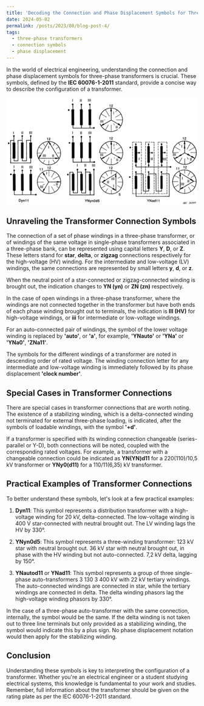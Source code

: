 ```yaml
---
title: 'Decoding the Connection and Phase Displacement Symbols for Three-Phase Transformers'
date: 2024-05-02
permalink: /posts/2023/08/blog-post-4/
tags:
  - three-phase transformers
  - connection symbols
  - phase displacement
---
```


In the world of electrical engineering, understanding the connection and phase displacement symbols for three-phase transformers is crucial. These symbols, defined by the **IEC 60076-1-2011** standard, provide a concise way to describe the configuration of a transformer.

![trnasofrmer](assets/Transformer_donnection.png)

## Unraveling the Transformer Connection Symbols

The connection of a set of phase windings in a three-phase transformer, or of windings of the same voltage in single-phase transformers associated in a three-phase bank, can be represented using capital letters **Y**, **D**, or **Z**. These letters stand for **star**, **delta**, or **zigzag** connections respectively for the high-voltage (HV) winding. For the intermediate and low-voltage (LV) windings, the same connections are represented by small letters **y**, **d**, or **z**.

When the neutral point of a star-connected or zigzag-connected winding is brought out, the indication changes to **YN (yn)** or **ZN (zn)** respectively.

In the case of open windings in a three-phase transformer, where the windings are not connected together in the transformer but have both ends of each phase winding brought out to terminals, the indication is **III (HV)** for high-voltage windings, or **iii** for intermediate or low-voltage windings.

For an auto-connected pair of windings, the symbol of the lower voltage winding is replaced by **'auto'**, or **'a'**, for example, **'YNauto'** or **'YNa'** or **'YNa0'**, **'ZNa11'**. 

The symbols for the different windings of a transformer are noted in descending order of rated voltage. The winding connection letter for any intermediate and low-voltage winding is immediately followed by its phase displacement **'clock number'**.

## Special Cases in Transformer Connections

There are special cases in transformer connections that are worth noting. The existence of a stabilizing winding, which is a delta-connected winding not terminated for external three-phase loading, is indicated, after the symbols of loadable windings, with the symbol **'+d'**.

If a transformer is specified with its winding connection changeable (series-parallel or Y-D), both connections will be noted, coupled with the corresponding rated voltages. For example, a transformer with a changeable connection could be indicated as **YN(YN)d11** for a 220(110)/10,5 kV transformer or **YNy0(d11)** for a 110/11(6,35) kV transformer.

## Practical Examples of Transformer Connections

To better understand these symbols, let's look at a few practical examples:

1. **Dyn11**: This symbol represents a distribution transformer with a high-voltage winding for 20 kV, delta-connected. The low-voltage winding is 400 V star-connected with neutral brought out. The LV winding lags the HV by 330°.

2. **YNyn0d5**: This symbol represents a three-winding transformer: 123 kV star with neutral brought out. 36 kV star with neutral brought out, in phase with the HV winding but not auto-connected. 7,2 kV delta, lagging by 150°.

3. **YNautod11** or **YNad11**: This symbol represents a group of three single-phase auto-transformers 3 130 3 400 kV with 22 kV tertiary windings. The auto-connected windings are connected in star, while the tertiary windings are connected in delta. The delta winding phasors lag the high-voltage winding phasors by 330°.

In the case of a three-phase auto-transformer with the same connection, internally, the symbol would be the same. If the delta winding is not taken out to three line terminals but only provided as a stabilizing winding, the symbol would indicate this by a plus sign. No phase displacement notation would then apply for the stabilizing winding.

## Conclusion

Understanding these symbols is key to interpreting the configuration of a transformer. Whether you're an electrical engineer or a student studying electrical systems, this knowledge is fundamental to your work and studies. Remember, full information about the transformer should be given on the rating plate as per the IEC 60076-1-2011 standard.
